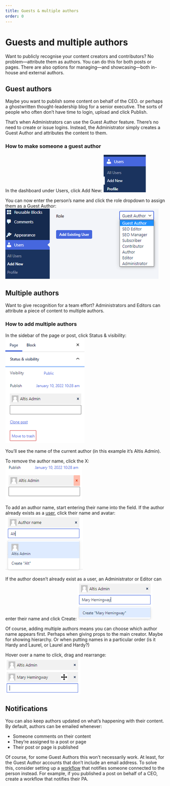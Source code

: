 ```yaml
---
title: Guests & multiple authors
order: 0
---
```


# Guests  and multiple authors

Want to publicly recognise your content creators and contributors? No problem—attribute them as authors. You can do this for both posts or pages. There are also options for managing—and showcasing—both in-house and external authors.

## Guest authors

Maybe you want to publish some content on behalf of the CEO. or perhaps a ghostwritten thought-leadership blog for a senior executive. The sorts of people who often don’t have time to login, upload and click Publish. 

That’s when Administrators can use the Guest Author feature. There’s no need to create or issue logins. Instead, the Administrator simply creates a Guest Author and attributes the content to them.

### How to make someone a guest author

In the dashboard under Users, click Add New:
![](../assets/guest-and-multiple-authors-image4.png)

You can now enter the person’s name and click the role dropdown to assign them as a Guest Author:
![](../assets/guest-and-multiple-authors-image6.png)

## Multiple authors

Want to give recognition for a team effort? Administrators and Editors can attribute a piece of content to multiple authors. 

### How to add multiple authors

In the sidebar of the page or post, click Status & visibility:
![](../assets/guest-and-multiple-authors-image1.png)

You’ll see the name of the current author (in this example it’s Altis Admin). 

To remove the author name, click the X:
![](../assets/guest-and-multiple-authors-image7.png)

To add an author name, start entering their name into the field. If the author already exists as a [user](user-management.md), click their name and avatar:
![](../assets/guest-and-multiple-authors-image5.png)

If the author doesn’t already exist as a user, an Administrator or Editor can enter their name and click Create:
![](../assets/guest-and-multiple-authors-image2.png)

Of course, adding multiple authors means you can choose which author name appears first. Perhaps when giving props to the main creator. Maybe for showing hierarchy. Or when putting names in a particular order (is it Hardy and Laurel, or Laurel and Hardy?) 

Hover over a name to click, drag and rearrange:
![](../assets/guest-and-multiple-authors-image3.png)

## Notifications

You can also keep authors updated on what’s happening with their content. By default, authors can be emailed whenever:

-   Someone comments on their content 
-   They’re assigned to a post or page
-   Their post or page is published

Of course, for some Guest Authors this won’t necessarily work. At least, for the Guest Author accounts that don’t include an email address. To solve this, consider setting up a [workflow](../insights/workflows.md) that notifies someone connected to the person instead. For example, if you published a post on behalf of a CEO, create a workflow that notifies their PA.
